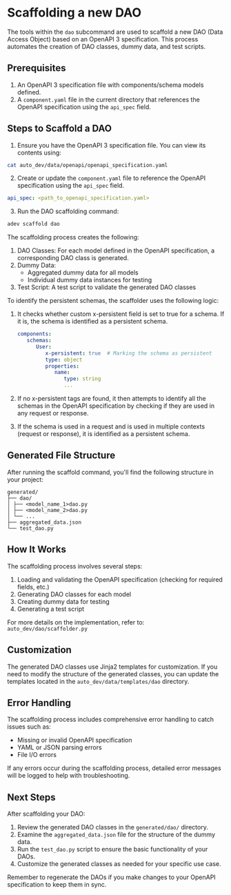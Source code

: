 # Scaffolding a new DAO

The tools within the `dao` subcommand are used to scaffold a new DAO (Data Access Object) based on an OpenAPI 3 specification. This process automates the creation of DAO classes, dummy data, and test scripts.

## Prerequisites

1. An OpenAPI 3 specification file with components/schema models defined.
2. A `component.yaml` file in the current directory that references the OpenAPI specification using the `api_spec` field.

## Steps to Scaffold a DAO

1. Ensure you have the OpenAPI 3 specification file. You can view its contents using:

```bash
cat auto_dev/data/openapi/openapi_specification.yaml
```

2. Create or update the `component.yaml` file to reference the OpenAPI specification using the `api_spec` field.

```yaml
api_spec: <path_to_openapi_specification.yaml>
```

3. Run the DAO scaffolding command:

```bash
adev scaffold dao
```

The scaffolding process creates the following:

1. DAO Classes: For each model defined in the OpenAPI specification, a corresponding DAO class is generated.
2. Dummy Data: 
   - Aggregated dummy data for all models
   - Individual dummy data instances for testing
3. Test Script: A test script to validate the generated DAO classes

To identify the persistent schemas, the scaffolder uses the following logic:

1. It checks whether custom x-persistent field is set to true for a schema. If it is, the schema is identified as a persistent schema.

   ```yaml
   components:
      schemas:
         User:
            x-persistent: true  # Marking the schema as persistent
            type: object
            properties:
               name:
                  type: string
                  ...
   ```

2. If no x-persistent tags are found, it then attempts to identify all the schemas in the OpenAPI specification by checking if they are used in any request or response.
3. If the schema is used in a request and is used in multiple contexts (request or response), it is identified as a persistent schema.

## Generated File Structure

After running the scaffold command, you'll find the following structure in your project:

```
generated/
├── dao/
│ ├── <model_name_1>dao.py
│ ├── <model_name_2>dao.py
│ └── ...
├── aggregated_data.json
└── test_dao.py
```

## How It Works

The scaffolding process involves several steps:

1. Loading and validating the OpenAPI specification (checking for required fields, etc.)
2. Generating DAO classes for each model
3. Creating dummy data for testing
4. Generating a test script

For more details on the implementation, refer to:
`auto_dev/dao/scaffolder.py`

## Customization

The generated DAO classes use Jinja2 templates for customization. If you need to modify the structure of the generated classes, you can update the templates located in the `auto_dev/data/templates/dao` directory.

## Error Handling

The scaffolding process includes comprehensive error handling to catch issues such as:
- Missing or invalid OpenAPI specification
- YAML or JSON parsing errors
- File I/O errors

If any errors occur during the scaffolding process, detailed error messages will be logged to help with troubleshooting.

## Next Steps

After scaffolding your DAO:

1. Review the generated DAO classes in the `generated/dao/` directory.
2. Examine the `aggregated_data.json` file for the structure of the dummy data.
3. Run the `test_dao.py` script to ensure the basic functionality of your DAOs.
4. Customize the generated classes as needed for your specific use case.

Remember to regenerate the DAOs if you make changes to your OpenAPI specification to keep them in sync.